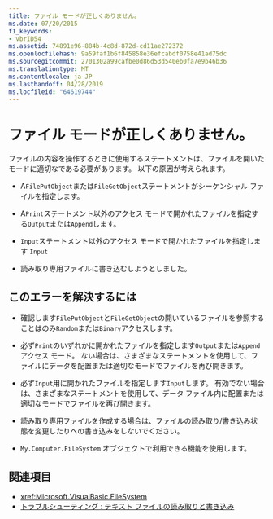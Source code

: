 ```yaml
---
title: ファイル モードが正しくありません。
ms.date: 07/20/2015
f1_keywords:
- vbrID54
ms.assetid: 74891e96-884b-4c8d-872d-cd11ae272372
ms.openlocfilehash: 9a59faf1b6f845858e36efcabdf0758e41ad75dc
ms.sourcegitcommit: 2701302a99cafbe0d86d53d540eb0fa7e9b46b36
ms.translationtype: MT
ms.contentlocale: ja-JP
ms.lasthandoff: 04/28/2019
ms.locfileid: "64619744"
---
```

# <a name="bad-file-mode"></a>ファイル モードが正しくありません。
ファイルの内容を操作するときに使用するステートメントは、ファイルを開いたモードに適切なである必要があります。 以下の原因が考えられます。  
  
- A`FilePutObject`または`FileGetObject`ステートメントがシーケンシャル ファイルを指定します。  
  
- A`Print`ステートメント以外のアクセス モードで開かれたファイルを指定する`Output`または`Append`します。  
  
- `Input`ステートメント以外のアクセス モードで開かれたファイルを指定します `Input`  
  
- 読み取り専用ファイルに書き込むしようとしました。  
  
## <a name="to-correct-this-error"></a>このエラーを解決するには  
  
- 確認します`FilePutObject`と`FileGetObject`の開いているファイルを参照することはのみ`Random`または`Binary`アクセスします。  
  
- 必ず`Print`のいずれかに開かれたファイルを指定します`Output`または`Append`アクセス モード。 ない場合は、さまざまなステートメントを使用して、ファイルにデータを配置または適切なモードでファイルを再び開きます。  
  
- 必ず`Input`用に開かれたファイルを指定します`Input`します。 有効でない場合は、さまざまなステートメントを使用して、データ ファイル内に配置または適切なモードでファイルを再び開きます。  
  
- 読み取り専用ファイルを作成する場合は、ファイルの読み取り/書き込み状態を変更したりへの書き込みをしないでください。  
  
- `My.Computer.FileSystem` オブジェクトで利用できる機能を使用します。  
  
## <a name="see-also"></a>関連項目

- <xref:Microsoft.VisualBasic.FileSystem>
- [トラブルシューティング : テキスト ファイルの読み取りと書き込み](../../../visual-basic/developing-apps/programming/drives-directories-files/troubleshooting-reading-from-and-writing-to-text-files.md)
